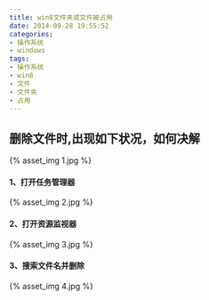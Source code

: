 ```yaml
---
title: win8文件夹或文件被占用
date: 2014-09-28 19:55:52
categories:
- 操作系统
- windows
tags:
- 操作系统
- win8
- 文件
- 文件夹
- 占用
---
```

## 删除文件时,出现如下状况，如何决解
{% asset_img 1.jpg %}
<!-- more -->
#### 1、打开任务管理器
{% asset_img 2.jpg %}
#### 2、打开资源监视器
{% asset_img 3.jpg %}
#### 3、搜索文件名并删除
{% asset_img 4.jpg %}

